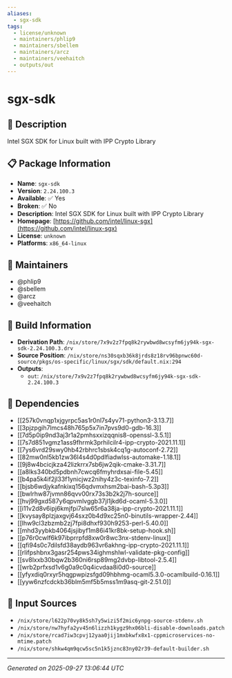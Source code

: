 ```yaml
---
aliases:
  - sgx-sdk
tags:
  - license/unknown
  - maintainers/phlip9
  - maintainers/sbellem
  - maintainers/arcz
  - maintainers/veehaitch
  - outputs/out
---
```


# sgx-sdk

## 📝 Description

Intel SGX SDK for Linux built with IPP Crypto Library

## 📋 Package Information

- **Name**: `sgx-sdk`
- **Version**: `2.24.100.3`
- **Available**: ✅ Yes
- **Broken**: ✅ No
- **Description**: Intel SGX SDK for Linux built with IPP Crypto Library
- **Homepage**: [https://github.com/intel/linux-sgx](https://github.com/intel/linux-sgx)
- **License**: `unknown`
- **Platforms**: `x86_64-linux`
## 👥 Maintainers

- @phlip9
- @sbellem
- @arcz
- @veehaitch


## 🔧 Build Information

- **Derivation Path**: `/nix/store/7x9v2z7fpq8k2rywbwd8wcsyfm6jy94k-sgx-sdk-2.24.100.3.drv`
- **Source Position**: `/nix/store/ns30sqxb36k8jrds8z18rv96bpnwc60d-source/pkgs/os-specific/linux/sgx/sdk/default.nix:294`
- **Outputs**:
  - `out`:  `/nix/store/7x9v2z7fpq8k2rywbwd8wcsyfm6jy94k-sgx-sdk-2.24.100.3`

## 🔗 Dependencies

- [[257k0vnqp1xjgyrpc5as1r0nl7s4yv71-python3-3.13.7]]
- [[3pjzpgih7lmcs48h765p5x7in7pvs9d0-gdb-16.3]]
- [[7d5p0ip9nd3aj3r1a2pmhsxxizqqnis8-openssl-3.5.1]]
- [[7s7d851vgmz1ass9fhrmk3prhilcilr4-ipp-crypto-2021.11.1]]
- [[7ys6vrd29swy0hb42rbhrc1sbsk4cq1g-autoconf-2.72]]
- [[82mw0nl5kb1zw36l4s4d0pdlfiadwlss-automake-1.18.1]]
- [[9j8w4bcicjkza42lizkrrx7sb6jw2qik-cmake-3.31.7]]
- [[a8lks340bd5pdbnh7cwcq6fmyhrdxsai-file-5.45]]
- [[b4pa5k4if2jl33f1ynicjwz2nihy4z3c-texinfo-7.2]]
- [[bjsb6wdjykafnkixq156qdvmxhsm2bai-bash-5.3p3]]
- [[bwlrhw87jvmn86qvv00rx73s3b2k2j7h-source]]
- [[hvj99gxd587y6qpvmlvggb37jl1jkd6d-ocaml-5.3.0]]
- [[i11v2d8v6ipj6kmjfpi7slw65r6a38ja-ipp-crypto-2021.11.1]]
- [[kvysay8plzjaxgvj64sxz0b4d9xc25n0-binutils-wrapper-2.44]]
- [[lhw9cl3zbzmb2zj7fpi8dhxf930h9253-perl-5.40.0]]
- [[mhd3yybkb4064jsjibyf1m86i41kr8bk-setup-hook.sh]]
- [[p76r0cwlf6k97ibprrpfd8xw0r8wc3nx-stdenv-linux]]
- [[qfi94s0c7dilsfd38aydb963vr6akhng-ipp-crypto-2021.11.1]]
- [[rlifpshbnx3gasr254pws34ighmshlwl-validate-pkg-config]]
- [[sv8lxxb30bqw2b360ni6rsp89mg2dvbp-libtool-2.5.4]]
- [[wrb2prfxsd1v6g0a9c0q4icvdaa8i0d0-source]]
- [[yfyxdiq0rxyr5hqgpwpizsfgd09hbhmg-ocaml5.3.0-ocamlbuild-0.16.1]]
- [[yyw6nzfcdckb36blm5mf5b5mss1m9asq-git-2.51.0]]

## 📁 Input Sources

- `/nix/store/l622p70vy8k5sh7y5wizi5f2mic6ynpg-source-stdenv.sh`
- `/nix/store/nw7hyfa2yv45n6lizzh1kygz9hx06bli-disable-downloads.patch`
- `/nix/store/rcad7iw3cpvj12yaa0jij1mxbkwfx8x1-cppmicroservices-no-mtime.patch`
- `/nix/store/shkw4qm9qcw5sc5n1k5jznc83ny02r39-default-builder.sh`

---
*Generated on 2025-09-27 13:06:44 UTC*
